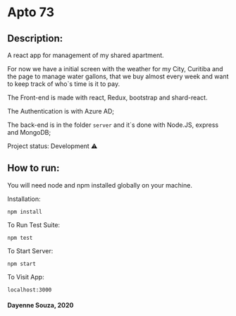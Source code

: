 # Apto 73

## Description:

A react app for management of my shared apartment.

For now we have a initial screen with the weather for my City, Curitiba and the page to manage water gallons, that we buy almost every week and want to keep track of who`s time is it to pay.

The Front-end is made with react, Redux, bootstrap and shard-react.

The Authentication is with Azure AD;

The back-end is in the folder `server` and it`s done with Node.JS, express and MongoDB;

Project status: Development :warning:

## How to run:

You will need node and npm installed globally on your machine.

Installation:

`npm install`

To Run Test Suite:

`npm test`

To Start Server:

`npm start`

To Visit App:

`localhost:3000`

#### Dayenne Souza, 2020
